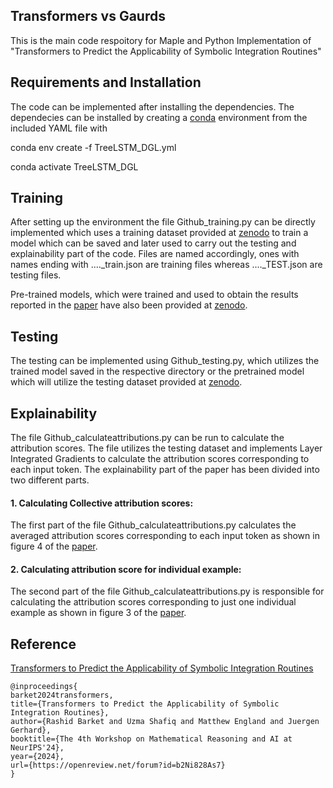## Transformers vs Gaurds
This is the main code respoitory for Maple and Python Implementation of "Transformers to Predict the Applicability of Symbolic Integration Routines"
## Requirements and Installation
The code can be implemented after installing the dependencies. The dependecies can be installed by creating a [conda](https://www.anaconda.com/products/individual) environment from the included YAML file with

  conda env create -f TreeLSTM_DGL.yml
  
  conda activate TreeLSTM_DGL

  
## Training
  After setting up the environment the file Github_training.py can be directly implemented which uses a training dataset provided at [zenodo](https://zenodo.org/records/14013787) to train a model which can be saved and later used to carry out the testing and explainability part of the code. Files are named accordingly, ones with names ending with ...._train.json are training files whereas ...._TEST.json are testing files.
  
  Pre-trained models, which were trained and used to obtain the results reported in the [paper](https://openreview.net/forum?id=b2Ni828As7) have also been provided at [zenodo](https://zenodo.org/records/14013787).

## Testing  
  The testing can be implemented using Github_testing.py, which utilizes the trained model saved in the respective directory or the pretrained model which will utilize the testing dataset provided at [zenodo](https://zenodo.org/records/14013787).

## Explainability
  The file Github_calculateattributions.py can be run to calculate the attribution scores. The file utilizes the testing dataset and implements Layer Integrated Gradients to calculate the attribution scores corresponding to each input token. The explainability part of the paper has been divided into two different parts. 

#### 1. Calculating Collective attribution scores:
  The first part of the file Github_calculateattributions.py calculates the averaged attribution scores corresponding to each input token as shown in figure 4 of the [paper](https://openreview.net/forum?id=b2Ni828As7).

#### 2. Calculating attribution score for individual example:
  The second part of the file Github_calculateattributions.py is responsible for calculating the attribution scores corresponding to just one individual example as shown in figure 3 of the [paper](https://openreview.net/forum?id=b2Ni828As7).

## Reference
[Transformers to Predict the Applicability of Symbolic Integration Routines](https://openreview.net/forum?id=b2Ni828As7)
```
@inproceedings{
barket2024transformers,
title={Transformers to Predict the Applicability of Symbolic Integration Routines},
author={Rashid Barket and Uzma Shafiq and Matthew England and Juergen Gerhard},
booktitle={The 4th Workshop on Mathematical Reasoning and AI at NeurIPS'24},
year={2024},
url={https://openreview.net/forum?id=b2Ni828As7}
}
```

